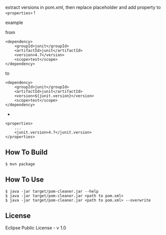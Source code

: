 extract versions in pom.xml, then replace placeholder and add property to `<properties>` !

example

from

    <dependency>
        <groupId>junit</groupId>
        <artifactId>junit</artifactId>
        <version>4.7</version>
        <scope>test</scope>
    </dependency>

to


    <dependency>
        <groupId>junit</groupId>
        <artifactId>junit</artifactId>
        <version>${junit.version}</version>
        <scope>test</scope>
    </dependency>

+

    <properties>
        ...
        <junit.version>4.7</junit.version>
    </properties>

## How To Build ##

    $ mvn package

## How To Use ##

    $ java -jar target/pom-cleaner.jar --help
    $ java -jar target/pom-cleaner.jar <path to pom.xml>
    $ java -jar target/pom-cleaner.jar <path to pom.xml> --overwrite


## License ##

Eclipse Public License - v 1.0



